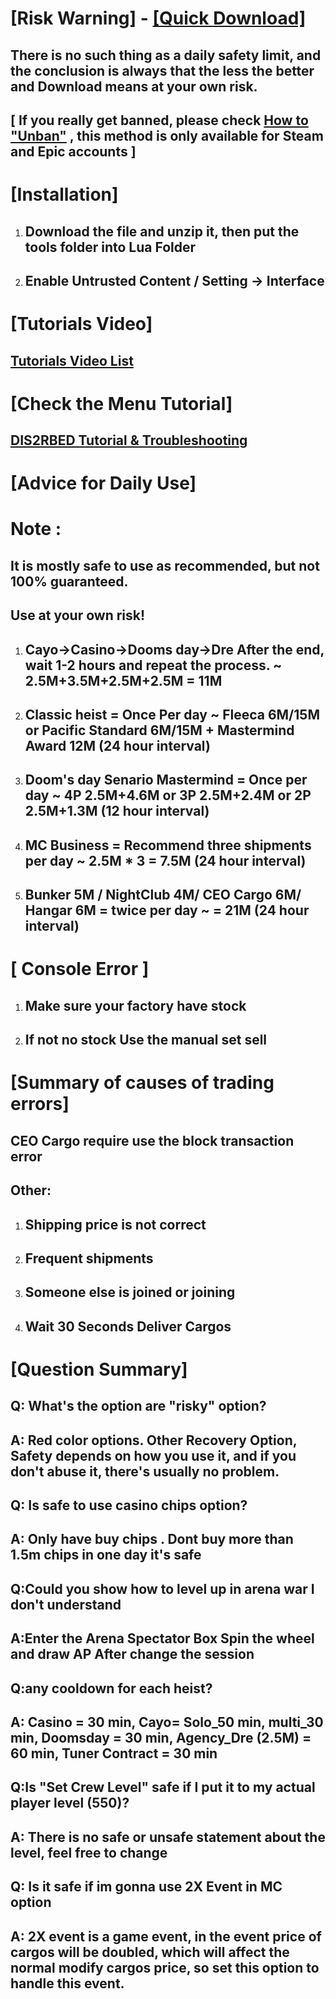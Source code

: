 # [Risk Warning]      -  [[Quick Download]](https://codeload.github.com/modlc/tools/zip/refs/heads/master)

## There is no such thing as a daily safety limit, and the conclusion is always that the less the better and Download means at your own risk.

## [ If you really get banned, please check [How to "Unban"](https://youtu.be/hWl0EAKuYKk) , this method is only available for Steam and Epic accounts ]

# [Installation]

1. ## Download the file and unzip it, then put the tools folder into Lua Folder

2. ## Enable Untrusted Content /  Setting -> Interface

# [Tutorials Video]

## [Tutorials Video List](https://youtube.com/playlist?list=PLS7kTnJ3PNpkCghLi9cnZLZxLjRsGE4yh)

# [Check the Menu Tutorial]  

## [DIS2RBED Tutorial & Troubleshooting](https://w1tch.net/topic/298-dis2rbed-injection-tutorial-troubleshooting/)

# [Advice for Daily Use] 

# Note :

## It is mostly safe to use as recommended, but not 100% guaranteed.

## Use at your own risk!

1. ## Cayo->Casino->Dooms day->Dre After the end, wait 1-2 hours and repeat the process. ~ 2.5M+3.5M+2.5M+2.5M = 11M

2. ## Classic heist = Once Per day ~ Fleeca 6M/15M or Pacific Standard 6M/15M + Mastermind Award 12M (24 hour interval)

3. ## Doom's day Senario Mastermind = Once per day ~ 4P 2.5M+4.6M or 3P 2.5M+2.4M or 2P 2.5M+1.3M (12 hour interval)


4. ## MC Business = Recommend three shipments per day ~ 2.5M * 3 = 7.5M (24 hour interval)

5. ## Bunker 5M / NightClub 4M/ CEO Cargo 6M/ Hangar 6M = twice per day ~ = 21M (24 hour interval)

# [ Console Error ]

1. ## Make sure your factory have stock

2. ## If not no stock Use the manual set sell

# [Summary of causes of trading errors]

## CEO Cargo require use the block transaction error

## Other:

1. ## Shipping price is not correct

2. ## Frequent shipments

3. ## Someone else is joined or joining

4. ## Wait 30 Seconds Deliver Cargos

# [Question Summary]

## Q: What's the option are "risky" option?
## A: Red color options. Other Recovery Option, Safety depends on how you use it, and if you don't abuse it, there's usually no problem.

## Q: Is safe to use casino chips option?
## A: Only have buy chips . Dont buy more than 1.5m chips in one day it's safe

## Q:Could you show how to level up in arena war I don't understand
## A:Enter the Arena Spectator Box Spin the wheel and draw AP After change the session

## Q:any cooldown for each heist?
## A: Casino = 30 min, Cayo= Solo_50 min, multi_30 min, Doomsday = 30 min, Agency_Dre (2.5M) = 60 min, Tuner Contract = 30 min

## Q:Is "Set Crew Level" safe if I put it to my actual player level (550)?
## A: There is no safe or unsafe statement about the level, feel free to change

## Q: Is it safe if im gonna use 2X Event in MC option
## A:  2X event is a game event, in the event price of cargos will be doubled, which will affect the normal modify cargos price, so set this option to handle this event.
